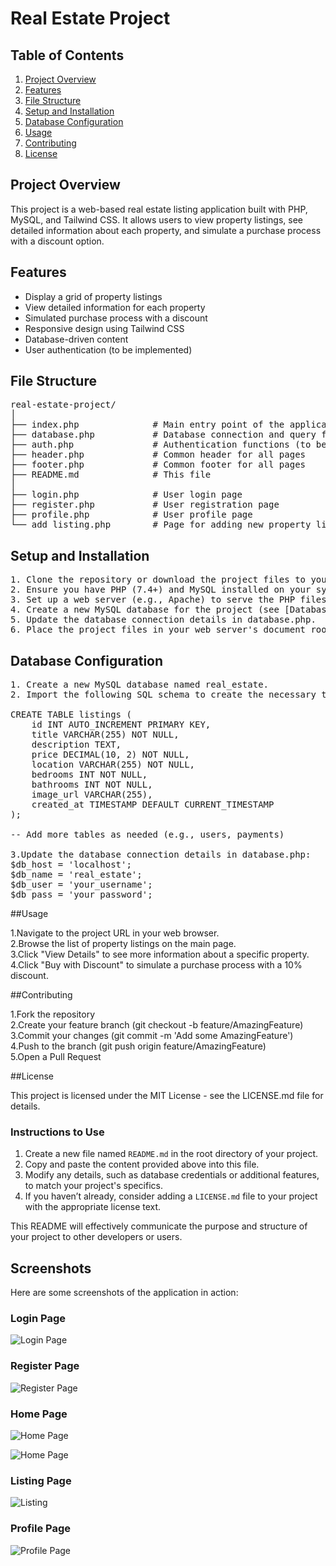 # Real Estate Project

## Table of Contents

1. [Project Overview](#project-overview)
2. [Features](#features)
3. [File Structure](#file-structure)
4. [Setup and Installation](#setup-and-installation)
5. [Database Configuration](#database-configuration)
6. [Usage](#usage)
7. [Contributing](#contributing)
8. [License](#license)

## Project Overview

This project is a web-based real estate listing application built with PHP, MySQL, and Tailwind CSS. It allows users to view property listings, see detailed information about each property, and simulate a purchase process with a discount option.

## Features

- Display a grid of property listings
- View detailed information for each property
- Simulated purchase process with a discount
- Responsive design using Tailwind CSS
- Database-driven content
- User authentication (to be implemented)

## File Structure 
<pre>
real-estate-project/ 
│
├── index.php              # Main entry point of the application
├── database.php           # Database connection and query functions
├── auth.php               # Authentication functions (to be implemented)
├── header.php             # Common header for all pages
├── footer.php             # Common footer for all pages
├── README.md              # This file
│
├── login.php              # User login page
├── register.php           # User registration page
├── profile.php            # User profile page
└── add_listing.php        # Page for adding new property listings   
</pre>

## Setup and Installation
<pre>
1. Clone the repository or download the project files to your local machine.
2. Ensure you have PHP (7.4+) and MySQL installed on your system.
3. Set up a web server (e.g., Apache) to serve the PHP files.
4. Create a new MySQL database for the project (see [Database Configuration](#database-configuration)).
5. Update the database connection details in database.php.
6. Place the project files in your web server's document root or set up a virtual host.
</pre>  

## Database Configuration
<pre>
1. Create a new MySQL database named real_estate.
2. Import the following SQL schema to create the necessary tables:

CREATE TABLE listings (
    id INT AUTO_INCREMENT PRIMARY KEY,
    title VARCHAR(255) NOT NULL,
    description TEXT,
    price DECIMAL(10, 2) NOT NULL,
    location VARCHAR(255) NOT NULL,
    bedrooms INT NOT NULL,
    bathrooms INT NOT NULL,
    image_url VARCHAR(255),
    created_at TIMESTAMP DEFAULT CURRENT_TIMESTAMP
);

-- Add more tables as needed (e.g., users, payments)

3.Update the database connection details in database.php:
$db_host = 'localhost';
$db_name = 'real_estate';
$db_user = 'your_username';
$db_pass = 'your_password';
</pre>
##Usage

1.Navigate to the project URL in your web browser.<br/>
2.Browse the list of property listings on the main page.<br/>
3.Click "View Details" to see more information about a specific property.<br/>
4.Click "Buy with Discount" to simulate a purchase process with a 10% discount.<br/>

##Contributing

1.Fork the repository<br/>
2.Create your feature branch (git checkout -b feature/AmazingFeature)<br/>
3.Commit your changes (git commit -m 'Add some AmazingFeature')<br/>
4.Push to the branch (git push origin feature/AmazingFeature)<br/>
5.Open a Pull Request

##License

This project is licensed under the MIT License - see the LICENSE.md file for details.


### Instructions to Use

1. Create a new file named `README.md` in the root directory of your project.<br/>
2. Copy and paste the content provided above into this file.<br/>
3. Modify any details, such as database credentials or additional features, to match your project's specifics.<br/>
4. If you haven’t already, consider adding a `LICENSE.md` file to your project with the appropriate license text.

This README will effectively communicate the purpose and structure of your project to other developers or users. 

## Screenshots

Here are some screenshots of the application in action:

### Login Page
![Login Page](https://res.cloudinary.com/dhja9jrwn/image/upload/v1730899029/php-project/Screenshot_200_lcjp98.png)

### Register Page
![Register Page](https://res.cloudinary.com/dhja9jrwn/image/upload/v1730899285/php-project/Screenshot_201_p3hdxo.png)

### Home Page
![Home Page](https://res.cloudinary.com/dhja9jrwn/image/upload/v1730899029/php-project/Screenshot_202_phnoy5.png)

![Home Page](https://res.cloudinary.com/dhja9jrwn/image/upload/v1730899031/php-project/Screenshot_207_m4mbmf.png)

### Listing Page
![Listing](https://res.cloudinary.com/dhja9jrwn/image/upload/v1730899029/php-project/Screenshot_208_iv7qdl.png)

### Profile Page
![Profile Page](https://res.cloudinary.com/dhja9jrwn/image/upload/v1730899029/php-project/Screenshot_206_zxwhxx.png)
